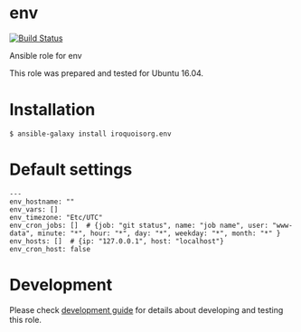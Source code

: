 # env

[![Build Status](https://travis-ci.com/iroquoisorg/ansible-role-env.svg?branch=master)](https://travis-ci.com/iroquoisorg/ansible-role-env)

Ansible role for env

This role was prepared and tested for Ubuntu 16.04.

# Installation

`$ ansible-galaxy install iroquoisorg.env`

# Default settings

```
---
env_hostname: ""
env_vars: []
env_timezone: "Etc/UTC"
env_cron_jobs: []  # {job: "git status", name: "job name", user: "www-data", minute: "*", hour: "*", day: "*", weekday: "*", month: "*" }
env_hosts: []  # {ip: "127.0.0.1", host: "localhost"}
env_cron_host: false

```

# Development

Please check [development guide](DEVELOPMENT.md) for details about developing and testing this role.
